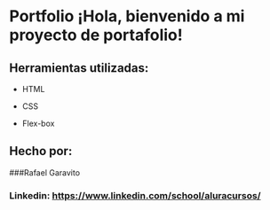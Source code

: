 # Portfolio ¡Hola, bienvenido a mi proyecto de portafolio!



## Herramientas utilizadas:

* HTML

* CSS

* Flex-box

## Hecho por:

###Rafael Garavito

### Linkedin: https://www.linkedin.com/school/aluracursos/
